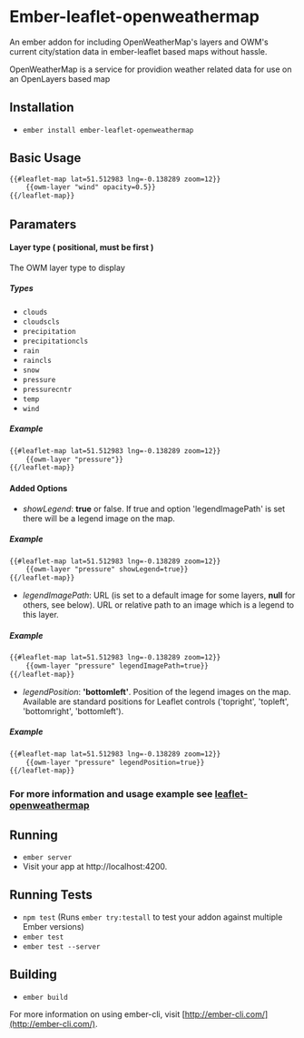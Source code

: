 # Ember-leaflet-openweathermap

An ember addon for including OpenWeatherMap's layers and OWM's current city/station data in ember-leaflet based maps without hassle.

OpenWeatherMap is a service for providion weather related data for use on an OpenLayers based map

## Installation

* `ember install ember-leaflet-openweathermap`

## Basic Usage

```html
{{#leaflet-map lat=51.512983 lng=-0.138289 zoom=12}}
	{{owm-layer "wind" opacity=0.5}}
{{/leaflet-map}}
```
## Paramaters

#### Layer type ( positional, must be first )
The OWM layer type to display

##### Types
* `clouds`
* `cloudscls`
* `precipitation`
* `precipitationcls`
* `rain`
* `raincls`
* `snow`
* `pressure`
* `pressurecntr`
* `temp`
* `wind`

##### Example
```html
{{#leaflet-map lat=51.512983 lng=-0.138289 zoom=12}}
	{{owm-layer "pressure"}}
{{/leaflet-map}}
```

#### Added Options

* *showLegend*: **true** or false. If true and option 'legendImagePath' is set there will be a legend image on the map.

##### Example
```html
{{#leaflet-map lat=51.512983 lng=-0.138289 zoom=12}}
	{{owm-layer "pressure" showLegend=true}}
{{/leaflet-map}}
```

* *legendImagePath*: URL (is set to a default image for some layers, **null** for others, see below). URL or relative path to an image which is a legend to this layer.

##### Example
```html
{{#leaflet-map lat=51.512983 lng=-0.138289 zoom=12}}
	{{owm-layer "pressure" legendImagePath=true}}
{{/leaflet-map}}
```

* *legendPosition*: **'bottomleft'**. Position of the legend images on the map. Available are standard positions for Leaflet controls ('topright', 'topleft', 'bottomright', 'bottomleft').

##### Example
```html
{{#leaflet-map lat=51.512983 lng=-0.138289 zoom=12}}
	{{owm-layer "pressure" legendPosition=true}}
{{/leaflet-map}}
```

### For more information and usage example see [leaflet-openweathermap](https://github.com/buche/leaflet-openweathermap/tree/master)

## Running

* `ember server`
* Visit your app at http://localhost:4200.

## Running Tests

* `npm test` (Runs `ember try:testall` to test your addon against multiple Ember versions)
* `ember test`
* `ember test --server`

## Building

* `ember build`

For more information on using ember-cli, visit [http://ember-cli.com/](http://ember-cli.com/).
